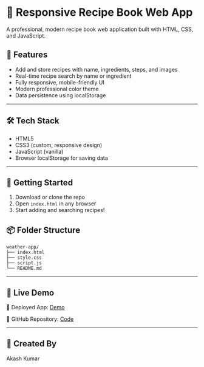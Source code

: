 # 🍲 Responsive Recipe Book Web App

A professional, modern recipe book web application built with HTML, CSS, and JavaScript.

## 🌟 Features

- Add and store recipes with name, ingredients, steps, and images
- Real-time recipe search by name or ingredient
- Fully responsive, mobile-friendly UI
- Modern professional color theme
- Data persistence using localStorage

---

## 🛠 Tech Stack

- HTML5
- CSS3 (custom, responsive design)
- JavaScript (vanilla)
- Browser localStorage for saving data

---

## 🚀 Getting Started

1. Download or clone the repo
2. Open `index.html` in any browser
3. Start adding and searching recipes!

## 📦 Folder Structure

```
weather-app/
├── index.html
├── style.css
├── script.js
└── README.md
```

---
## 🔗 Live Demo

🚀 Deployed App: [Demo](https://akashkumar2011.github.io/JS-weatherApp/)

📂 GitHub Repository: [Code](https://github.com/AkashKumar2011/JS-weatherApp)

---

## 📧 Created By

  Akash Kumar
